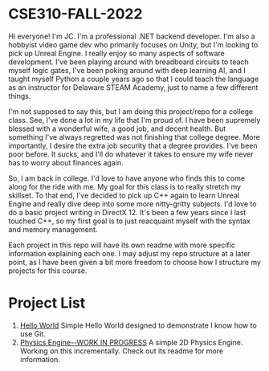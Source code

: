 # CSE310-FALL-2022

Hi everyone! I'm JC. I'm a professional .NET backend developer. I'm also a hobbyist video game dev who primarily focuses on Unity, but I'm looking to pick up Unreal Engine.
I really enjoy so many aspects of software development. I've been playing around with breadboard circuits to teach myself logic gates, I've been poking around with
deep learning AI, and I taught myself Python a couple years ago so that I could teach the language as an instructor for Delaware STEAM Academy, just to name a few different things.

I'm not supposed to say this, but I am doing this project/repo for a college class. See, I've done a lot in my life that I'm proud of. I have been supremely blessed
with a wonderful wife, a good job, and decent health. But something I've always regretted was not finishing that college degree. More importantly, I desire the 
extra job security that a degree provides. I've been poor before. It sucks, and I'll do whatever it takes to ensure my wife never has to worry about finances again.

So, I am back in college. I'd love to have anyone who finds this to come along for the ride with me. My goal for this class is to really stretch my skillset. To that end,
I've decided to pick up C++ again to learn Unreal Engine and really dive deep into some more nitty-gritty subjects. I'd love to do a basic project writing in DirectX 12.
It's been a few years since I last touched C++, so my first goal is to just reacquaint myself with the syntax and memory management.

Each project in this repo will have its own readme with more specific information explaining each one. I may adjust my repo structure at a later point,
as I have been given a bit more freedom to choose how I structure my projects for this course.

# Project List

1. [Hello World](https://github.com/codingthunder/CSE310-FALL-2022/tree/master/HelloWorld)
Simple Hello World designed to demonstrate I know how to use Git.
2. [Physics Engine--WORK IN PROGRESS](https://github.com/codingthunder/CSE310-FALL-2022/tree/master/CPlusPlusProject)
A simple 2D Physics Engine. Working on this incrementally. Check out its readme for more information.
